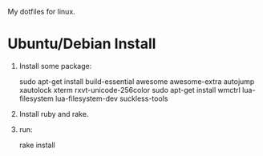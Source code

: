 My dotfiles for linux.

Ubuntu/Debian Install
======================

1. Install some package:

    sudo apt-get install build-essential awesome awesome-extra autojump xautolock xterm rxvt-unicode-256color
    sudo apt-get install wmctrl lua-filesystem lua-filesystem-dev suckless-tools

2. Install ruby and rake.

3. run:

    rake install
